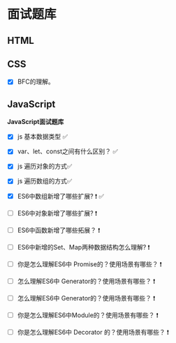 # 面试题库 

## HTML

## CSS

- [x] BFC的理解。

## JavaScript 

**JavaScript面试题库​**

- [x] js 基本数据类型  :white_check_mark: 
- [x] var、let、const之间有什么区别？ :white_check_mark: 
- [x] js 遍历对象的方式​  :white_check_mark: 
- [x] js 遍历数组的方式​  :white_check_mark: 
- [x] ES6中数组新增了哪些扩展?  :heavy_exclamation_mark:   :white_check_mark: 
- [ ] ES6中对象新增了哪些扩展? :heavy_exclamation_mark: 
- [ ] ES6中函数新增了哪些拓展？ :heavy_exclamation_mark: 
- [ ] ES6中新增的Set、Map两种数据结构怎么理解? :heavy_exclamation_mark: 
- [ ] 你是怎么理解ES6中 Promise的？使用场景有哪些？ :heavy_exclamation_mark: 
- [ ] 怎么理解ES6中 Generator的？使用场景有哪些？ :heavy_exclamation_mark: 
- [ ] 怎么理解ES6中 Generator的？使用场景有哪些？ :heavy_exclamation_mark: 
- [ ] 你是怎么理解ES6中Module的？使用场景有哪些？ :heavy_exclamation_mark: 
- [ ] 你是怎么理解ES6中 Decorator 的？使用场景有哪些？ :heavy_exclamation_mark: 

